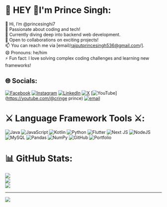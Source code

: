 # 💫 HEY 👋I'm Prince Singh:
 👋 Hi, I’m @princesinghi7<br> 👀 Passionate about coding and tech!<br> 🌱 Currently diving deep into backend web development.<br> 💬 Open to collaborations on exciting projects!<br> 📫 You can reach me via [email/rajputprincesingh536@gmail.com/].<br> 😄 Pronouns: he/him<br> ⚡ Fun fact: I love solving complex coding challenges and learning new frameworks!


## 🌐 Socials:
[![Facebook](https://img.shields.io/badge/Facebook-%231877F2.svg?logo=Facebook&logoColor=white)](https://facebook.com/@princesinghofficial7) [![Instagram](https://img.shields.io/badge/Instagram-%23E4405F.svg?logo=Instagram&logoColor=white)](https://instagram.com/@princesinghofficial7) [![LinkedIn](https://img.shields.io/badge/LinkedIn-%230077B5.svg?logo=linkedin&logoColor=white)](https://linkedin.com/in/@prince-singh) [![X](https://img.shields.io/badge/X-black.svg?logo=X&logoColor=white)](https://x.com/@princesinghoff7) [![YouTube](https://img.shields.io/badge/YouTube-%23FF0000.svg?logo=YouTube&logoColor=white)](https://youtube.com/@cringe prince) [![email](https://img.shields.io/badge/Email-D14836?logo=gmail&logoColor=white)](mailto:rajputprincesingh536@gmail.com) 

# ⚔️ Language Framework Tools ⚔️:
![Java](https://img.shields.io/badge/java-%23ED8B00.svg?style=for-the-badge&logo=openjdk&logoColor=white) ![JavaScript](https://img.shields.io/badge/javascript-%23323330.svg?style=for-the-badge&logo=javascript&logoColor=%23F7DF1E) ![Kotlin](https://img.shields.io/badge/kotlin-%237F52FF.svg?style=for-the-badge&logo=kotlin&logoColor=white) ![Python](https://img.shields.io/badge/python-3670A0?style=for-the-badge&logo=python&logoColor=ffdd54) ![Flutter](https://img.shields.io/badge/Flutter-%2302569B.svg?style=for-the-badge&logo=Flutter&logoColor=white) ![Next JS](https://img.shields.io/badge/Next-black?style=for-the-badge&logo=next.js&logoColor=white) ![NodeJS](https://img.shields.io/badge/node.js-6DA55F?style=for-the-badge&logo=node.js&logoColor=white) ![MySQL](https://img.shields.io/badge/mysql-4479A1.svg?style=for-the-badge&logo=mysql&logoColor=white) ![Pandas](https://img.shields.io/badge/pandas-%23150458.svg?style=for-the-badge&logo=pandas&logoColor=white) ![NumPy](https://img.shields.io/badge/numpy-%23013243.svg?style=for-the-badge&logo=numpy&logoColor=white) ![GitHub](https://img.shields.io/badge/github-%23121011.svg?style=for-the-badge&logo=github&logoColor=white) ![Portfolio](https://img.shields.io/badge/Portfolio-%23000000.svg?style=for-the-badge&logo=firefox&logoColor=#FF7139)
# 📊 GitHub Stats:
![](https://github-readme-stats.vercel.app/api?username=princesinghi7&theme=dark&hide_border=false&include_all_commits=true&count_private=false)<br/>
![](https://github-readme-streak-stats.herokuapp.com/?user=princesinghi7&theme=dark&hide_border=false)<br/>
![](https://github-readme-stats.vercel.app/api/top-langs/?username=princesinghi7&theme=dark&hide_border=false&include_all_commits=true&count_private=false&layout=compact)

---
[![](https://visitcount.itsvg.in/api?id=princesinghi7&icon=0&color=0)](https://visitcount.itsvg.in)

<!-- Proudly created with GPRM ( https://gprm.itsvg.in ) -->


<!---
princesinghi7/princesinghi7 is a ✨ special ✨ repository because its `README.md` (this file) appears on your GitHub profile.
You can click the Preview link to take a look at your changes.
--->
